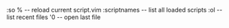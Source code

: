 :so % -- reload current script.vim
:scriptnames -- list all loaded scripts
:ol -- list recent files
'0 -- open last file
